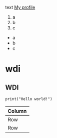 text
[My profile](github.com/notTibi)
1. a
2. b
3. c
- a
- b
- c
# wdi
## WDI
```
print("Hello world!")
```
| Column |
|---|
|Row|
|Row|

